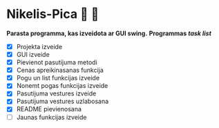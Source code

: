 # Nikelis-Pica :pizza: :pizza:
**Parasta programma, kas izveidota ar GUI swing.**
**Programmas _task list_**
- [x] Projekta izveide
- [x] GUI izveide
- [x] Pievienot pasutijuma metodi
- [x] Cenas apreikinasanas funkcija
- [x] Pogu un list funkcijas izveide
- [x] Nonemt pogas funkcijas izveide
- [x] Pasutijuma vestures izveide
- [x] Pasutijuma vestures uzlabosana
- [x] README pievienosana
- [ ] Jaunas funkcijas izveide
